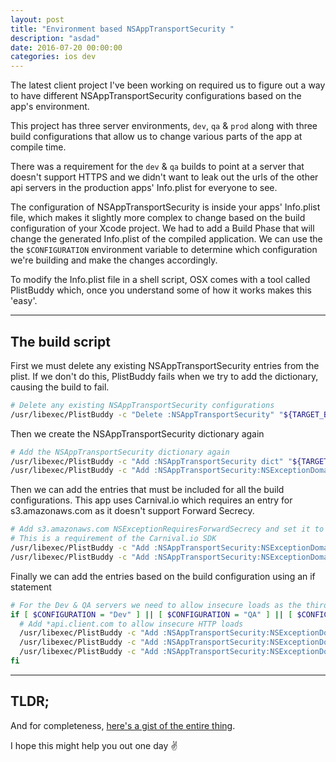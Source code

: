 ```yaml
---
layout: post
title: "Environment based NSAppTransportSecurity "
description: "asdad"
date: 2016-07-20 00:00:00
categories: ios dev
---
```


The latest client project I've been working on required us to figure out a way to have different NSAppTransportSecurity configurations based on the app's environment.

This project has three server environments, `dev`, `qa` & `prod` along with three build configurations that allow us to change various parts of the app at compile time.

There was a requirement for the `dev` & `qa` builds to point at a server that doesn't support HTTPS and we didn't want to leak out the urls of the other api servers in the production apps' Info.plist for everyone to see.

The configuration of NSAppTransportSecurity is inside your apps' Info.plist file, which makes it slightly more complex to change based on the build configuration of your Xcode project. We had to add a Build Phase that will change the generated Info.plist of the compiled application. We can use the the `$CONFIGURATION` environment variable to determine which configuration we're building and make the changes accordingly.

To modify the Info.plist file in a shell script, OSX comes with a tool called PlistBuddy which, once you understand some of how it works makes this 'easy'.

<hr />

## The build script

First we must delete any existing NSAppTransportSecurity entries from the plist. If we don't do this, PlistBuddy fails when we try to add the dictionary, causing the build to fail.

```sh
# Delete any existing NSAppTransportSecurity configurations
/usr/libexec/PlistBuddy -c "Delete :NSAppTransportSecurity" "${TARGET_BUILD_DIR}/${INFOPLIST_PATH}"
```

Then we create the NSAppTransportSecurity dictionary again

```sh
# Add the NSAppTransportSecurity dictionary again
/usr/libexec/PlistBuddy -c "Add :NSAppTransportSecurity dict" "${TARGET_BUILD_DIR}/${INFOPLIST_PATH}"
/usr/libexec/PlistBuddy -c "Add :NSAppTransportSecurity:NSExceptionDomains dict" "${TARGET_BUILD_DIR}/${INFOPLIST_PATH}"
```

Then we can add the entries that must be included for all the build configurations. This app uses Carnival.io which requires an entry for s3.amazonaws.com as it doesn't support Forward Secrecy.

```sh
# Add s3.amazonaws.com NSExceptionRequiresForwardSecrecy and set it to false
# This is a requirement of the Carnival.io SDK
/usr/libexec/PlistBuddy -c "Add :NSAppTransportSecurity:NSExceptionDomains:s3.amazonaws.com dict" "${TARGET_BUILD_DIR}/${INFOPLIST_PATH}"
/usr/libexec/PlistBuddy -c "Add :NSAppTransportSecurity:NSExceptionDomains:s3.amazonaws.com:NSExceptionRequiresForwardSecrecy bool false" "${TARGET_BUILD_DIR}/${INFOPLIST_PATH}"
```

Finally we can add the entries based on the build configuration using an if statement

```sh
# For the Dev & QA servers we need to allow insecure loads as the third party api doesn't have ssl on dev/staging
if [ $CONFIGURATION = "Dev" ] || [ $CONFIGURATION = "QA" ] || [ $CONFIGURATION = "QA-Release" ]; then
  # Add *api.client.com to allow insecure HTTP loads
  /usr/libexec/PlistBuddy -c "Add :NSAppTransportSecurity:NSExceptionDomains:api.client.com dict" "${TARGET_BUILD_DIR}/${INFOPLIST_PATH}"
  /usr/libexec/PlistBuddy -c "Add :NSAppTransportSecurity:NSExceptionDomains:api.client.com:NSTemporaryExceptionAllowsInsecureHTTPLoads bool true" "${TARGET_BUILD_DIR}/${INFOPLIST_PATH}"
  /usr/libexec/PlistBuddy -c "Add :NSAppTransportSecurity:NSExceptionDomains:api.client.com:NSIncludesSubdomains bool true" "${TARGET_BUILD_DIR}/${INFOPLIST_PATH}"
fi
```


<hr />

## TLDR;

And for completeness, [here's a gist of the entire thing](https://gist.github.com/wtsnz/938f8c9f304207d7fa01a3fd42a7c96c).

I hope this might help you out one day ✌️

